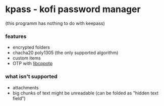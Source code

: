 # kpass - kofi password manager

(this programm has nothing to do with keepass)

### features
- encrypted folders
- chacha20 poly1305 (the only supported algorithm)
- custom items
- OTP with [libcppotp](https://github.com/RavuAlHemio/cpptotp/tree/master)

### what isn't supported
- attachments
- big chunks of text might be unreadable (can be folded as "hidden text field")
